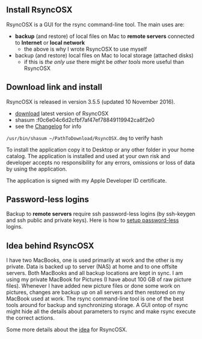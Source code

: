 
## Install RsyncOSX

RsyncOSX is a GUI for the rsync command-line tool. The main uses are:

- **backup** (and restore) of local files on Mac to **remote servers** connected to **Internet** or **local network**
	- the above is why I wrote RsyncOSX to use myself
- backup (and restore) local files on Mac to local storage (attached disks)
	- if this is *the only use* there might be *other tools* more useful than RsyncOSX

## Download link and install

RsyncOSX is released in version 3.5.5 (updated 10 November 2016).

- [download](https://dl.dropboxusercontent.com/u/52503631/RsyncOSX.dmg) latest version of RsyncOSX
- shasum :f0c6e04c6d2cfbf7af47ef78849119942ca8f2e0
- see the [Changelog](https://github.com/rsyncOSX/Documentation/blob/master/Docs/Changelog.md) for info

<code>/usr/bin/shasum ~/PathToDownload/RsyncOSX.dmg</code> to verify hash

To install the application copy it to Desktop or any other folder in your home catalog. The application is installed and used at your own risk and developer accepts no responsibility for any errors, omissions or loss of data by using the application.

The application is signed with my Apple Developer ID certificate.

## Password-less logins

Backup to **remote servers** require ssh password-less logins (by ssh-keygen and ssh public and private keys). Here is how to [setup password-less](https://github.com/rsyncOSX/Documentation/blob/master/Docs/PasswordlessLogin.md) logins.

## Idea behind RsyncOSX

I have two MacBooks, one is used primarily at work and the other is my private. Data is backed up to server (NAS) at home and to one offsite servers. Both MacBooks and all backup locations are kept in sync. I am using my private MacBook for Pictures (I have about 100 GB of raw picture files). Whenever I have added new picture files or done some work on pictures, changes are backup up on all servers and then restored on my MacBook used at work. The rsync command-line tool is one of the best tools around for backup and synchronizing storage. A GUI ontop of rsync might hide all the details about parameters to rsync and make rsync execute the correct actions.

Some more details about the [idea](https://github.com/rsyncOSX/Documentation/blob/master/Docs/Idea.md) for RsyncOSX.